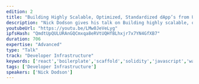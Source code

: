 ```yaml
---
edition: 2
title: "Building Highly Scalable, Optimized, Standardized dApp’s from UI to Contracts"
description: "Nick Dodson gives his talk on Building highly scalable, optimized, standardized dApps from UI to contracts."
youtubeUrl: "https://youtu.be/LMw0JeVeLyg"
ipfsHash: "QmdtUpQULURAnGQCmxqa8eRVtUQHfBLhxjr7x7YN4GfXB7"
duration: 706
expertise: "Advanced"
type: "Talk"
track: "Developer Infrastructure"
keywords: ['react','boilerplate','scaffold','solidity','javascript','wallet','identity','faucet','blockapps','infura','dapps','css','redux','scalability','deployment','xss','unix']
tags: ['Developer Infrastructure']
speakers: ['Nick Dodson']
---
```

